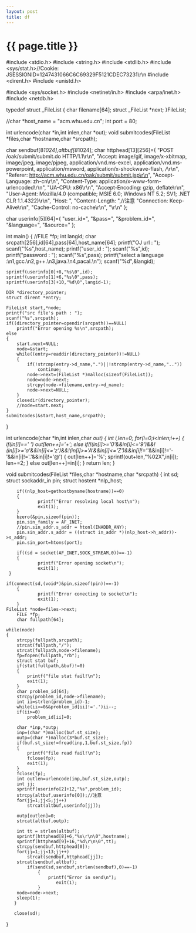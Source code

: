```yaml
---
layout: post
title: df
---
```


{{ page.title }}
===============

#include <stdio.h>
#include <string.h>
#include <stdlib.h>
#include <sys/stat.h>//Cookie: JSESSIONID=1247431066C6C69329F5121CDEC73231\r\n
#include <dirent.h>
#include <unistd.h>

#include <sys/socket.h>
#include <netinet/in.h>
#include <arpa/inet.h>
#include <netdb.h>

typedef struct _FileList
{
    char filename[64];
    struct _FileList *next;
}FileList;

//char *host_name = "acm.whu.edu.cn";
int port = 80;

int urlencode(char *in,int inlen,char *out);
void submitcodes(FileList *files,char *hostname,char *srcpath);

char sendbuf[8*1024],altbuf[8*1024];
char httphead[13][256]={
"POST /oak/submit/submit.do HTTP/1.1\r\n",
"Accept: image/gif, image/x-xbitmap, image/jpeg, image/pjpeg, application/vnd.ms-excel, application/vnd.ms-powerpoint, application/msword, application/x-shockwave-flash, */*\r\n",
"Referer: http://acm.whu.edu.cn/oak/submit/submit.jsp\r\n",
"Accept-Language: zh-cn\r\n",
"Content-Type: application/x-www-form-urlencoded\r\n",
"UA-CPU: x86\r\n",
"Accept-Encoding: gzip, deflate\r\n",
"User-Agent: Mozilla/4.0 (compatible; MSIE 6.0; Windows NT 5.2; SV1; .NET CLR 1.1.4322)\r\n",
"Host: ",
"Content-Length: ",//注意
"Connection: Keep-Alive\r\n",
"Cache-Control: no-cache\r\n",
"\r\n"
};

char userinfo[5][64]={
"user_id=",
"&pass=",
"&problem_id=",
"&language=",
"&source="
};

int main()
{
    //FILE *fp;
    int langid;
    char srcpath[256],id[64],pass[64],host_name[64];
    printf("OJ url : ");
    scanf("%s",host_name);
    printf("user_id : ");
    scanf("%s",id);
    printf("password : ");
    scanf("%s",pass);
    printf("select a language :\n1,gcc.\n2,g++.\n3,java.\n4,pacal.\n");
    scanf("%d",&langid);

    sprintf(userinfo[0]+8,"%s\0",id);
    sprintf(userinfo[1]+6,"%s\0",pass);
    sprintf(userinfo[3]+10,"%d\0",langid-1);
    
    DIR *directory_pointer;
    struct dirent *entry;

    FileList start,*node;
    printf("src file's path : ");
    scanf("%s",srcpath);
    if((directory_pointer=opendir(srcpath))==NULL)
        printf("Error opening %s\n",srcpath);
    else
    {
        start.next=NULL;
        node=&start;
        while((entry=readdir(directory_pointer))!=NULL)
        {
            if(!strcmp(entry->d_name,".")||!strcmp(entry->d_name,".."))
                continue;
            node->next=(FileList *)malloc(sizeof(FileList));
            node=node->next;
            strcpy(node->filename,entry->d_name);
            node->next=NULL;
        }
        closedir(directory_pointer);
        //node=start.next;
    }
    submitcodes(&start,host_name,srcpath);
}

int urlencode(char *in,int inlen,char *out)
{
    int i,len=0;
    for(i=0;i<inlen;i++)
    {
        if(in[i]==' ')
            out[len++]='+';
        else if(!(in[i]>='0'&&in[i]<='9')&&!(in[i]>='a'&&in[i]<='z')&&!(in[i]>='A'&&in[i]<='Z')&&in[i]!='*'&&in[i]!='-'&&in[i]!='.'&&in[i]!='@')
        {
            out[len++]='%';
            sprintf(out+len,"%02X",in[i]);
            len+=2;
        }
        else
            out[len++]=in[i];
    }
    return len;
}

void submitcodes(FileList *files,char *hostname,char *srcpath)
{
    int sd;
        struct sockaddr_in pin;
        struct hostent *nlp_host;

        if((nlp_host=gethostbyname(hostname))==0)
        {
                printf("Error resolving local host\n");
                exit(1);
        }    
        bzero(&pin,sizeof(pin));
        pin.sin_family = AF_INET;
        //pin.sin_addr.s_addr = htonl(INADDR_ANY);
        pin.sin_addr.s_addr = ((struct in_addr *)(nlp_host->h_addr))->s_addr;
        pin.sin_port=htons(port);

        if((sd = socket(AF_INET,SOCK_STREAM,0))==-1)
        {
                printf("Error opening socket\n");
                exit(1);
     }
      
    if(connect(sd,(void*)&pin,sizeof(pin))==-1)
        {
                printf("Error conecting to socket\n");
                exit(1);
        }
    FileList *node=files->next;
        FILE *fp;
        char fullpath[64];

    while(node)
    {
        strcpy(fullpath,srcpath);
        strcat(fullpath,"/");
        strcat(fullpath,node->filename);
        fp=fopen(fullpath,"rb");
        struct stat buf;
        if(stat(fullpath,&buf)!=0)
        {
            printf("file stat fail!\n");
            exit(1);
        }
        char problem_id[64];
        strcpy(problem_id,node->filename);
        int ii=strlen(problem_id)-1;
        while(ii>=0&&problem_id[ii]!='.')ii--;
        if(ii>=0)
            problem_id[ii]=0;

        char *inp,*outp;
        inp=(char *)malloc(buf.st_size);
        outp=(char *)malloc(3*buf.st_size);
        if(buf.st_size!=fread(inp,1,buf.st_size,fp))
        {
            printf("file read fail!\n");
            fclose(fp);
            exit(1);
        }
        fclose(fp);
        int outlen=urlencode(inp,buf.st_size,outp);
        int jj;
        sprintf(userinfo[2]+12,"%s",problem_id);
        strcpy(altbuf,userinfo[0]);//注意
        for(jj=1;jj<5;jj++)
            strcat(altbuf,userinfo[jj]);

        outp[outlen]=0;
        strcat(altbuf,outp);

        int tt = strlen(altbuf);
        sprintf(httphead[8]+6,"%s\r\n\0",hostname);
        sprintf(httphead[9]+16,"%d\r\n\0",tt);
        strcpy(sendbuf,httphead[0]);
        for(jj=1;jj<13;jj++)
            strcat(sendbuf,httphead[jj]);
        strcat(sendbuf,altbuf);
            if(send(sd,sendbuf,strlen(sendbuf),0)==-1)
                {
                    printf("Error in send\n");
                       exit(1);
                }
        node=node->next;
        sleep(1);
       }

       close(sd);
}
